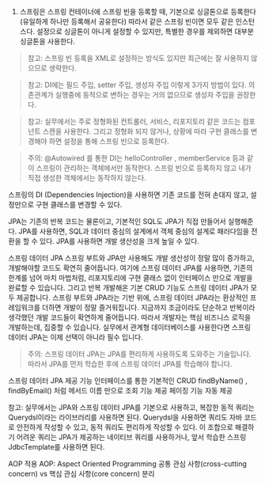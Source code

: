 1. 스프링은 스프링 컨테이너에 스프링 빈을 등록할 때, 기본으로 싱글톤으로 등록한다(유일하게 하나만
등록해서 공유한다) 따라서 같은 스프링 빈이면 모두 같은 인스턴스다. 설정으로 싱글톤이 아니게 설정할 수
있지만, 특별한 경우를 제외하면 대부분 싱글톤을 사용한다.

> 참고: 스프링 빈 등록을 XML로 설정하는 방식도 있지만 최근에는 잘 사용하지 않으므로 생략한다.

> 참고: DI에는 필드 주입, setter 주입, 생성자 주입 이렇게 3가지 방법이 있다. 의존관계가 실행중에
동적으로 변하는 경우는 거의 없으므로 생성자 주입을 권장한다.

> 참고: 실무에서는 주로 정형화된 컨트롤러, 서비스, 리포지토리 같은 코드는 컴포넌트 스캔을 사용한다.
그리고 정형화 되지 않거나, 상황에 따라 구현 클래스를 변경해야 하면 설정을 통해 스프링 빈으로
등록한다.

> 주의: @Autowired 를 통한 DI는 helloController , memberService 등과 같이 스프링이 관리하는
객체에서만 동작한다. 스프링 빈으로 등록하지 않고 내가 직접 생성한 객체에서는 동작하지 않는다.

스프링의 DI (Dependencies Injection)을 사용하면 기존 코드를 전혀 손대지 않고, 설정만으로 구현
클래스를 변경할 수 있다.

JPA는 기존의 반복 코드는 물론이고, 기본적인 SQL도 JPA가 직접 만들어서 실행해준다.
JPA를 사용하면, SQL과 데이터 중심의 설계에서 객체 중심의 설계로 패러다임을 전환을 할 수 있다.
JPA를 사용하면 개발 생산성을 크게 높일 수 있다.

스프링 데이터 JPA
스프링 부트와 JPA만 사용해도 개발 생산성이 정말 많이 증가하고, 개발해야할 코드도 확연히 줄어듭니다.
여기에 스프링 데이터 JPA를 사용하면, 기존의 한계를 넘어 마치 마법처럼, 리포지토리에 구현 클래스 없이
인터페이스 만으로 개발을 완료할 수 있습니다. 그리고 반복 개발해온 기본 CRUD 기능도 스프링 데이터
JPA가 모두 제공합니다.
스프링 부트와 JPA라는 기반 위에, 스프링 데이터 JPA라는 환상적인 프레임워크를 더하면 개발이 정말
즐거워집니다. 지금까지 조금이라도 단순하고 반복이라 생각했던 개발 코드들이 확연하게 줄어듭니다.
따라서 개발자는 핵심 비즈니스 로직을 개발하는데, 집중할 수 있습니다.
실무에서 관계형 데이터베이스를 사용한다면 스프링 데이터 JPA는 이제 선택이 아니라 필수 입니다.
> 주의: 스프링 데이터 JPA는 JPA를 편리하게 사용하도록 도와주는 기술입니다. 따라서 JPA를 먼저 학습한
후에 스프링 데이터 JPA를 학습해야 합니다.

스프링 데이터 JPA 제공 기능
인터페이스를 통한 기본적인 CRUD
findByName() , findByEmail() 처럼 메서드 이름 만으로 조회 기능 제공
페이징 기능 자동 제공

참고: 실무에서는 JPA와 스프링 데이터 JPA를 기본으로 사용하고, 복잡한 동적 쿼리는 Querydsl이라는
라이브러리를 사용하면 된다. Querydsl을 사용하면 쿼리도 자바 코드로 안전하게 작성할 수 있고, 동적
쿼리도 편리하게 작성할 수 있다. 이 조합으로 해결하기 어려운 쿼리는 JPA가 제공하는 네이티브 쿼리를
사용하거나, 앞서 학습한 스프링 JdbcTemplate를 사용하면 된다.

AOP 적용
AOP: Aspect Oriented Programming
공통 관심 사항(cross-cutting concern) vs 핵심 관심 사항(core concern) 분리